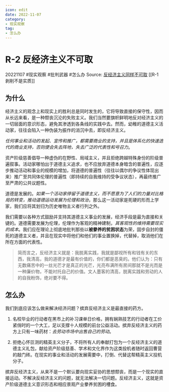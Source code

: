 ```yaml
---
icon: edit
date: 2022-11-07
category:
- 现实观察
tag:
- 怎么办
---
```


# R-2 反经济主义不可取
20221107  #现实观察 #批判武器 #怎么办
Source: [反经济主义同样不可取](https://www.bilibili.com/read/cv18940456) [[R-1 剥削不是实质]]

## 为什么

经济主义的观念上和现实上的胜利总是同时发生的，它将导致直接的保守性，因而从长远来看，是一种颓丧沉沦的失败主义。我们当然要旗帜鲜明地反对经济主义的一切层面的意识形态，避免其渗透到各条线的实践中去。然而，幼稚的道德主义活动家，往往会陷入一种伪装为振作的消沉中去，即反经济主义。

*任何事业和活动的发起、宣传和推广，都需要商业的支持，并且是体系化的快速迭代的商业支持，否则便会失去阵地，失去广泛的代表性和号召力*。

资产阶级慈善倡导一种虚伪的在野性、局域主义，并且拒绝跨越特殊身份的阶级普遍叙事。活动家哪怕出于道德主义追求，也不应放弃道德本身暗含的普遍性，应逐步推动活动和事业的规模的增加，将道德的普遍性（往往以偶尔的争议性体现出来）推广至共同体伦理的普遍性（即持续的自我维持的受争议状态），再最终推广至严肃的公共议题性。

道德是发展的。*如果一个活动家停留于道德主义，而不愿意为了人们的力量对比格局的转变，推动道德运动发展为伦理和政治*，那么这一活动家是死硬的形而上学家，我们应将其划归为历史唯物主义者行列之外。

我们需要以各种方式鼓励并支持其道德主义事业的发展，经济手段是最为直接和关键的。道德需要发展为伦理，伦理作为客观的精神建制，*其客观性的维持需要现实的成本*。我们应在理论上彻底地批判那些以**被豢养的贫困状态**为荣，固步自封的僵死的道德主义者，并且在现实中将他们和他们的事业置换掉，代替掉，取消他们在所在方面的代表性。

> 简而言之，反经济主义就是：我脱离实践，我就是鄙视所有和钱有关的东西，我清高，我的道德才是最有价值的，你们都是恶臭的。他们认为：只有无数痛苦中的一丝光芒才是真正的光芒，光亮布满所有房间那就不是光而是一种廉价物，不能衬托自己的价值。文人墨客的清高，脱离实践和劳动的人的自我粉饰，绝对要不得。

## 怎么办

我们到底应该怎么做来解决经济问题？摈弃反经济主义是最直接的药方。

1. 名校毕业的行动者在黑市上的补习课单日价格，拥有娴熟技艺的行动者在工价紧俏时的一个大工，足以支撑十人规模的前台公益活动。摈弃反经济主义的药方上只有一味药材：*去劳动市场中出售自己的劳动*。

2. 拒绝心怀叵测的精英主义分子，不将所有人的奉献打包为一个反经济主义的道德主义礼包，献给资产阶级慈善、学术和文化界作为这类投机者随时返回曹营的敲门砖。在现实的事业和活动的发展需要中，打倒、代替这帮精英主义投机分子。

摈弃反经济主义，从来不是一个默认要向现实妥协的思想颓丧，而是一个现实的直接运动。不解决反经济主义的问题，就无法解决一切问题。反经济主义，这就是资产阶级道德主义意识形态和相应景观产业豢养贫困的槽食。